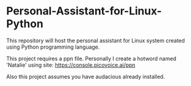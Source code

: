# Personal-Assistant-for-Linux-Python
This repository will host the personal assistant for Linux system created using Python programming language.

This project requires a ppn file. Personally I create a hotword named 'Natalie' using site: https://console.picovoice.ai/ppn

Also this project assumes you have audacious already installed.
